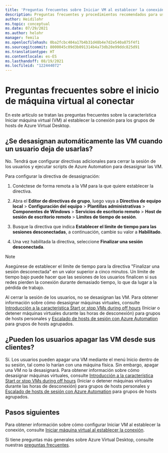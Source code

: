 ```yaml
---
title: 'Preguntas frecuentes sobre Iniciar VM al establecer la conexión de Azure Virtual Desktop: Azure'
description: Preguntas frecuentes y procedimientos recomendados para usar la característica Iniciar VM al establecer la conexión.
author: Heidilohr
ms.topic: conceptual
ms.date: 07/29/2021
ms.author: helohr
manager: femila
ms.openlocfilehash: 0ba2fcbc404a17b4b31d48b4e7d2e540a875f4f1
ms.sourcegitcommit: 8000045c09d3b091314b4a73db20e99ddc825d91
ms.translationtype: HT
ms.contentlocale: es-ES
ms.lasthandoff: 08/19/2021
ms.locfileid: "122444072"
---
```

# <a name="start-vm-on-connect-faq"></a>Preguntas frecuentes sobre el inicio de máquina virtual al conectar

En este artículo se tratan las preguntas frecuentes sobre la característica Iniciar máquina virtual (VM) al establecer la conexión para los grupos de hosts de Azure Virtual Desktop.

## <a name="are-vms-automatically-deallocated-when-a-user-stops-using-them"></a>¿Se desasignan automáticamente las VM cuando un usuario deja de usarlas?

No. Tendrá que configurar directivas adicionales para cerrar la sesión de los usuarios y ejecutar scripts de Azure Automation para desasignar las VM.

Para configurar la directiva de desasignación:

1. Conéctese de forma remota a la VM para la que quiere establecer la directiva.

2. Abra el **Editor de directivas de grupo**, luego vaya a **Directiva de equipo local** > **Configuración del equipo** > **Plantillas administrativas** > **Componentes de Windows** > **Servicios de escritorio remoto** > **Host de sesión de escritorio remoto** > **Límites de tiempo de sesión**.

3. Busque la directiva que indica **Establecer el límite de tiempo para las sesiones desconectadas**, a continuación, cambie su valor a **Habilitado**.

4. Una vez habilitada la directiva, seleccione **Finalizar una sesión desconectada**.

>[!NOTE]
>Asegúrese de establecer el límite de tiempo para la directiva "Finalizar una sesión desconectada" en un valor superior a cinco minutos. Un límite de tiempo bajo puede hacer que las sesiones de los usuarios finalicen si sus redes pierden la conexión durante demasiado tiempo, lo que da lugar a la pérdida de trabajo.

Al cerrar la sesión de los usuarios, no se desasignan las VM. Para obtener información sobre cómo desasignar máquinas virtuales, consulte [Introducción a la característica Start or stop VMs during off hours](../automation/automation-solution-vm-management.md) (Iniciar o detener máquinas virtuales durante las horas de desconexión) para grupos de hosts personales y [Escalado de hosts de sesión con Azure Automation](set-up-scaling-script.md) para grupos de hosts agrupados.

## <a name="can-users-turn-off-the-vm-from-their-clients"></a>¿Pueden los usuarios apagar las VM desde sus clientes?

Sí. Los usuarios pueden apagar una VM mediante el menú Inicio dentro de su sesión, tal como lo harían con una máquina física. Sin embargo, apagar una VM no la desasignará. Para obtener información sobre cómo desasignar máquinas virtuales, consulte [Introducción a la característica Start or stop VMs during off hours](../automation/automation-solution-vm-management.md) (Iniciar o detener máquinas virtuales durante las horas de desconexión) para grupos de hosts personales y [Escalado de hosts de sesión con Azure Automation](set-up-scaling-script.md) para grupos de hosts agrupados.

## <a name="next-steps"></a>Pasos siguientes

Para obtener información sobre cómo configurar Iniciar VM al establecer la conexión, consulte [Iniciar máquina virtual al establecer la conexión](start-virtual-machine-connect.md).

Si tiene preguntas más generales sobre Azure Virtual Desktop, consulte nuestras [preguntas frecuentes](faq.yml).
